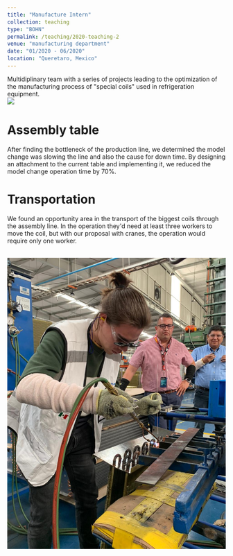 ```yaml
---
title: "Manufacture Intern"
collection: teaching
type: "BOHN"
permalink: /teaching/2020-teaching-2
venue: "manufacturing department"
date: "01/2020 - 06/2020"
location: "Queretaro, Mexico"
---
```


Multidiplinary team with a series of projects leading to the optimization of the manufacturing process of "special coils" used in refrigeration equipment. 
<br/><img src='/images/BohnTeam'>

Assembly table 
====== 

After finding the bottleneck of the production line, we determined the model change was slowing the line and also the cause for down time. By designing an attachment to the current table and implementing it, we reduced the model change operation time by 70%.   


Transportation 
====== 

We found an opportunity area in the transport of the biggest coils through the assembly line. In the operation they'd need at least three workers to move the coil, but with our proposal with cranes, the operation would require only one worker.  

<br/><img src='/images/BOHN_Work.JPG'>

